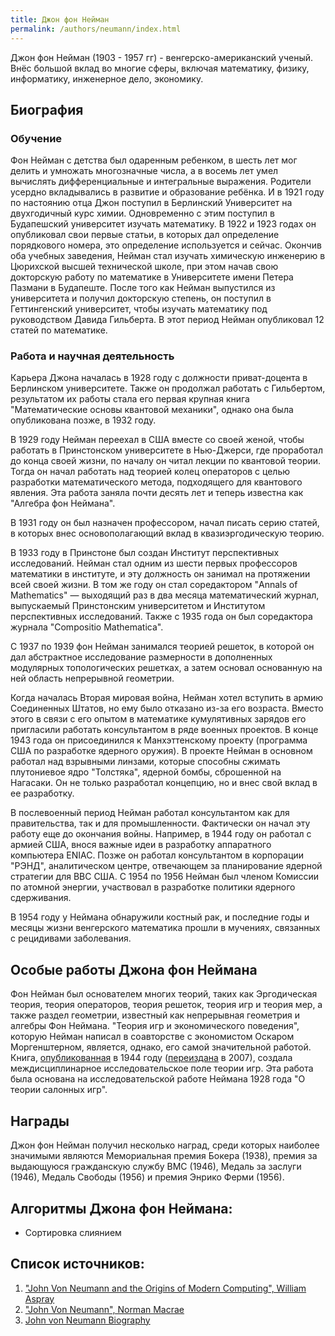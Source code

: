 ```yaml
---
title: Джон фон Нейман
permalink: /authors/neumann/index.html
---
```


Джон фон Нейман (1903 - 1957 гг) - венгерско-американский ученый. Внёс большой вклад во многие сферы, включая математику, физику, информатику, инженерное дело, экономику. 

## Биография

### Обучение

Фон Нейман с детства был одаренным ребенком, в шесть лет мог делить и умножать многозначные числа, а в восемь лет умел вычислять дифференциальные и интегральные выражения. Родители усердно вкладывались в развитие и образование ребёнка. И в 1921 году по настоянию отца Джон поступил в Берлинский Университет на двухгодичный курс химии. Одновременно с этим поступил в Будапешский университет изучать математику. В 1922 и 1923 годах он опубликовал свои первые статьи, в которых дал определение порядкового номера, это определение используется и сейчас. Окончив оба учебных заведения, Нейман стал изучать химическую инженерию в Цюрихской высшей технической школе, при этом начав свою докторскую работу по математике в Университете имени Петера Пазмани в Будапеште. После того как Нейман выпустился из университета и получил докторскую степень, он поступил в Геттингенский университет, чтобы изучать математику под руководством Давида Гильберта. В этот период Нейман опубликовал 12 статей по математике.

### Работа и научная деятельность

Карьера Джона началась в 1928 году с должности приват-доцента в Берлинском университете. Также он продолжал работать с Гильбертом, результатом их работы стала его первая крупная книга "Математические основы квантовой механики", однако она была опубликована позже, в 1932 году.

В 1929 году Нейман переехал в США вместе со своей женой, чтобы работать в Принстонском университете в Нью-Джерси, где проработал до конца своей жизни, по началу он читал лекции по квантовой теории. Тогда он начал работать над теорией колец операторов с целью разработки математического метода, подходящего для квантового явления. Эта работа заняла почти десять лет и теперь известна как "Алгебра фон Неймана". 

В 1931 году он был назначен профессором, начал писать серию статей, в которых внес основополагающий вклад в квазиэргодическую теорию.

В 1933 году в Принстоне был создан Институт перспективных исследований. Нейман стал одним из шести первых профессоров математики в институте, и эту должность он занимал на протяжении всей своей жизни. В том же году он стал соредактором "Annals of Mathematics" — выходящий раз в два месяца математический журнал, выпускаемый Принстонским университетом и Институтом перспективных исследований. Также с 1935 года он был соредактора журнала "Compositio Mathematica".

С 1937 по 1939 фон Нейман занимался теорией решеток, в которой он дал абстрактное исследование размерности в дополненных модулярных топологических решетках, а затем основал основанную на ней область непрерывной геометрии.

Когда началась Вторая мировая война, Нейман хотел вступить в армию Соединенных Штатов, но ему было отказано из-за его возраста. Вместо этого в связи с его опытом в математике кумулятивных зарядов его пригласили работать консультантом в ряде военных проектов. В конце 1943 года он присоединился к Манхэттенскому проекту (программа США по разработке ядерного оружия). В проекте Нейман в основном работал над взрывными линзами, которые способны сжимать плутониевое ядро "Толстяка", ядерной бомбы, сброшенной на Нагасаки. Он не только разработал концепцию, но и внес свой вклад в ее разработку. 

В послевоенный период Нейман работал консультантом как для правительства, так и для промышленности. Фактически он начал эту работу еще до окончания войны. Например, в 1944 году он работал с армией США, внося важные идеи в разработку аппаратного компьютера ENIAC. Позже он работал консультантом в корпорации "РЭНД", аналитическом центре, отвечающем за планирование ядерной стратегии для ВВС США. С 1954 по 1956 Нейман был членом Комиссии по атомной энергии, участвовал в разработке политики ядерного сдерживания.

В 1954 году у Неймана обнаружили костный рак, и последние годы и месяцы жизни венгерского математика прошли в мучениях, связанных с рецидивами заболевания.

## Особые работы Джона фон Неймана 

Фон Нейман был основателем многих теорий, таких как Эргодическая теория, теория операторов, теория решеток, теория игр и теория мер, а также раздел геометрии, известный как непрерывная геометрия и алгебры Фон Неймана.
"Теория игр и экономического поведения", которую Нейман написал в соавторстве с экономистом Оскаром Моргенштерном, является, однако, его самой значительной работой. Книга, [опубликованная](https://rss.onlinelibrary.wiley.com/doi/abs/10.1111/j.2397-2335.1944.tb01625.x) в 1944 году ([переиздана](https://press.princeton.edu/books/paperback/9780691130613/theory-of-games-and-economic-behavior) в 2007), создала междисциплинарное исследовательское поле теории игр. Эта работа была основана на исследовательской работе Неймана 1928 года "О теории салонных игр".

## Награды

Джон фон Нейман получил несколько наград, среди которых наиболее значимыми являются Мемориальная премия Бокера (1938), премия за выдающуюся гражданскую службу ВМС (1946), Медаль за заслуги (1946), Медаль Свободы (1956) и премия Энрико Ферми (1956).

## Алгоритмы Джона фон Неймана:

+ Сортировка слиянием 

## Список источников: 

1. ["John Von Neumann and the Origins of Modern Computing", William Aspray](https://mitpress.mit.edu/books/john-von-neumann-and-origins-modern-computing)
2. ["John Von Neumann", Norman Macrae](https://www.maa.org/press/maa-reviews/john-von-neumann-the-scientific-genius-who-pioneered-the-modern-computer-game-theory-nuclear)
3. [John von Neumann Biography](https://www.thefamouspeople.com/profiles/john-von-neumann-481.php)
